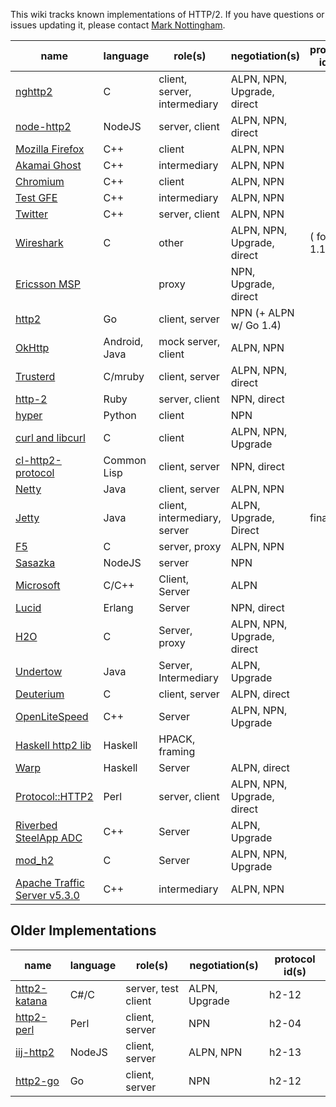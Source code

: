 This wiki tracks known implementations of HTTP/2. If you have questions or issues updating it, please contact [Mark Nottingham](mailto:mnot@mnot.net).

name | language | role(s) | negotiation(s) | protocol id(s)
--- | --- | --- | --- | ---
[nghttp2](https://nghttp2.org) | C | client, server, intermediary | ALPN, NPN, Upgrade, direct | 
[node-http2](https://github.com/molnarg/node-http2) | NodeJS | server, client | ALPN, NPN, direct | 
[Mozilla Firefox](https://wiki.mozilla.org/Networking/http2) | C++ | client | ALPN, NPN | 
[Akamai Ghost](Akamaighost) | C++ | intermediary | ALPN, NPN | 
[Chromium](https://sites.google.com/a/chromium.org/dev/spdy/http2) | C++ | client | ALPN, NPN | 
[Test GFE](testgfe) | C++ | intermediary | ALPN, NPN | 
[Twitter](https://twitter.com/) | C++ | server, client | ALPN, NPN | 
[Wireshark](https://bugs.wireshark.org/bugzilla/show_bug.cgi?id=9042) | C | other | ALPN, NPN, Upgrade, direct |  ( for 1.12)
[Ericsson MSP](EricssonMSP) | | proxy | NPN, Upgrade, direct | 
[http2](https://github.com/bradfitz/http2) | Go | client, server | NPN (+ ALPN w/ Go 1.4)   | 
[OkHttp](https://github.com/square/okhttp) | Android, Java | mock server, client | ALPN, NPN | 
[Trusterd](https://github.com/matsumoto-r/trusterd) | C/mruby | client, server | ALPN, NPN, direct | 
[http-2](https://github.com/igrigorik/http-2) | Ruby | server, client | NPN, direct | 
[hyper](https://github.com/lukasa/hyper) | Python | client | NPN |  
[curl and libcurl](http://curl.haxx.se/) | C | client | ALPN, NPN, Upgrade | 
[cl-http2-protocol](https://github.com/akamai/cl-http2-protocol) | Common Lisp | client, server | NPN, direct | 
[Netty](http://netty.io/) | Java | client, server | ALPN, NPN | 
[Jetty](http://git.eclipse.org/c/jetty/org.eclipse.jetty.project.git/tree/?h=master) | Java | client, intermediary, server | ALPN, Upgrade, Direct | final, , 
[F5](F5)| C | server, proxy | ALPN, NPN | 
[Sasazka](https://github.com/summerwind/sasazka) | NodeJS | server | NPN | 
[Microsoft](https://github.com/http2/http2-spec/wiki/Microsoft-HTTP-2-Prototype) | C/C++ | Client, Server | ALPN | 
[Lucid](https://github.com/tatsuhiro-t/lucid) | Erlang | Server | NPN, direct | 
[H2O](https://github.com/kazuho/h2o) | C | Server, proxy | ALPN, NPN, Upgrade, direct | 
[Undertow](https://http2.undertow.io) | Java | Server, Intermediary | ALPN, Upgrade | 
[Deuterium](http://robbysimpson.com/deuterium) | C | client, server | ALPN, direct | 
[OpenLiteSpeed](http://open.litespeedtech.com) | C++ | Server | ALPN, NPN, Upgrade | 
[Haskell http2 lib](http://hackage.haskell.org/package/http2) | Haskell | HPACK, framing | | 
[Warp](http://hackage.haskell.org/package/warp) | Haskell | Server | ALPN, direct | 
[Protocol::HTTP2](https://github.com/vlet/p5-Protocol-HTTP2) | Perl | server, client | ALPN, NPN, Upgrade, direct | 
[Riverbed SteelApp ADC](http://www.riverbed.com/products/application-delivery-performance/load-balancer.html) | C++ | Server | ALPN, Upgrade | 
[mod_h2](https://icing.github.io/mod_h2/) | C | Server | ALPN, NPN, Upgrade | 
[Apache Traffic Server v5.3.0](http://trafficserver.apache.org/) | C++ | intermediary | ALPN, NPN | 

## Older Implementations

name | language | role(s) | negotiation(s) | protocol id(s)
--- | --- | --- | --- | ---
[http2-katana](https://github.com/MSOpenTech/http2-katana) | C#/C | server, test client | ALPN, Upgrade | h2-12
[http2-perl](https://github.com/sludin/http2-perl) | Perl | client, server | NPN | h2-04
[iij-http2](https://github.com/shigeki/interop-iij-http2) | NodeJS | client, server| ALPN, NPN | h2-13
[http2-go](https://github.com/Jxck/http2) | Go | client, server | NPN | h2-12